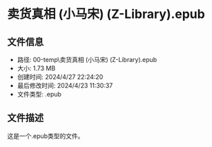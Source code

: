 ﻿# 卖货真相 (小马宋) (Z-Library).epub

## 文件信息
- 路径: 00-temp\卖货真相 (小马宋) (Z-Library).epub
- 大小: 1.73 MB
- 创建时间: 2024/4/27 22:24:20
- 最后修改时间: 2024/4/23 11:30:37
- 文件类型: .epub

## 文件描述
这是一个.epub类型的文件。

